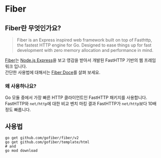 # Fiber

## Fiber란 무엇인가요?
> Fiber is an Express inspired web framework built on top of Fasthttp, the fastest HTTP engine for Go. Designed to ease things up for fast development with zero memory allocation and performance in mind.  

[Fiber](https://gofiber.io/)는 [Node.js Express](https://expressjs.com/ko/)을 보고 영감을 받아서 개발된 FastHTTP 기반의 웹 프레임워크 입니다.  
간단한 사용법에 대해서는 [Fiber Doce](https://docs.gofiber.io/)를 살펴 보세요.
### 왜 사용하나요?
Go 모듈 중에서 가장 빠른 HTTP 클라이언트인 FastHTTP 패키지를 사용합니다. FastHTTP와 `net/http`에 대한 비교 벤치 마킹 결과 FastHTTP가 `net/http`보다 10배 정도 빠릅니다.  

## 사용법
```shell
go get github.com/gofiber/fiber/v2
go get github.com/gofiber/template/html
# and
go mod download
```